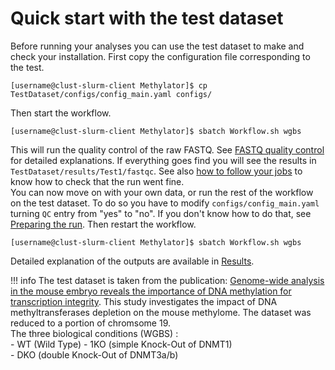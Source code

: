 # Quick start with the test dataset

Before running your analyses you can use the test dataset to make and check your installation. 
First copy the configuration file corresponding to the test. 
```
[username@clust-slurm-client Methylator]$ cp TestDataset/configs/config_main.yaml configs/
```
Then start the workflow. 
```
[username@clust-slurm-client Methylator]$ sbatch Workflow.sh wgbs
```

This will run the quality control of the raw FASTQ. See [FASTQ quality control](#fastq-quality-control) for detailed explanations. If everything goes find you will see the results in `TestDataset/results/Test1/fastqc`. See also [how to follow your jobs](#how-to-follow-your-jobs) to know how to check that the run went fine.  
You can now move on with your own data, or run the rest of the workflow on the test dataset. To do so you have to modify `configs/config_main.yaml` turning `QC` entry from "yes" to "no". If you don't know how to do that, see [Preparing the run](preparing_run.md). Then restart the workflow. 

```
[username@clust-slurm-client Methylator]$ sbatch Workflow.sh wgbs
```
Detailed explanation of the outputs are available in [Results](results.md). 

!!! info
    The test dataset is taken from the publication: [Genome-wide analysis in the mouse embryo reveals the importance of DNA methylation for transcription integrity](https://www.nature.com/articles/s41467-020-16919-w). This study investigates the impact of DNA methyltransferases depletion on the mouse methylome. The dataset was reduced to a portion of chromsome 19.    
    The three biological conditions (WGBS) :    
    - WT    (Wild Type)
    - 1KO (simple Knock-Out of DNMT1)    
    - DKO (double Knock-Out of DNMT3a/b)   
    
